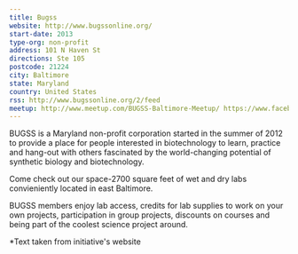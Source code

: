 ```yaml
---
title: Bugss
website: http://www.bugssonline.org/
start-date: 2013
type-org: non-profit
address: 101 N Haven St
directions: Ste 105
postcode: 21224
city: Baltimore
state: Maryland
country: United States
rss: http://www.bugssonline.org/2/feed
meetup: http://www.meetup.com/BUGSS-Baltimore-Meetup/ https://www.facebook.com/BUGSS-Baltimore-Under-Ground-Science-Space-275707269195705/
---
```


BUGSS is a Maryland non-profit corporation started in the summer of 2012 to provide a place for people interested in biotechnology to learn, practice and hang-out with others fascinated by the world-changing potential of synthetic biology and biotechnology.

Come check out our space-2700 square feet of wet and dry labs convieniently located in east Baltimore.

BUGSS members enjoy lab access, credits for lab supplies to work on your own projects, participation in group projects, discounts on courses and being part of the coolest science project around.


\*Text taken from initiative's website

